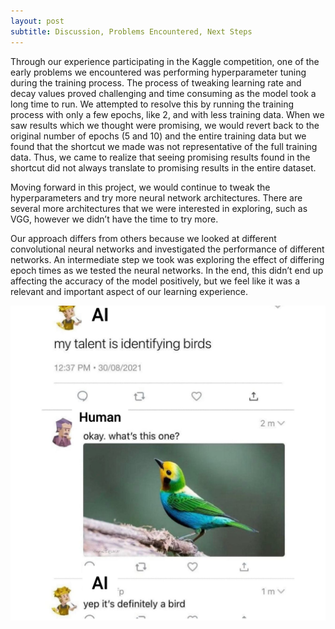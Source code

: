 ```yaml
---
layout: post
subtitle: Discussion, Problems Encountered, Next Steps
---
```


Through our experience participating in the Kaggle competition, one of the early problems we encountered was performing hyperparameter tuning during the training process. The process of tweaking learning rate and decay values proved challenging and time consuming as the model took a long time to run. We attempted to resolve this by running the training process with only a few epochs, like 2, and with less training data. When we saw results which we thought were promising, we would revert back to the original number of epochs (5 and 10) and the entire training data but we found that the shortcut we made was not representative of the full training data. Thus, we came to realize that seeing promising results found in the shortcut did not always translate to promising results in the entire dataset.

Moving forward in this project, we would continue to tweak the hyperparameters and try more neural network architectures. There are several more architectures that we were interested in exploring, such as VGG, however we didn’t have the time to try more. 

Our approach differs from others because we looked at different convolutional neural networks and investigated the performance of different networks. An intermediate step we took was exploring the effect of differing epoch times as we tested the neural networks. In the end, this didn’t end up affecting the accuracy of the model positively, but we feel like it was a relevant and important aspect of our learning experience.

![bird-meme](bird-meme.jpg)

